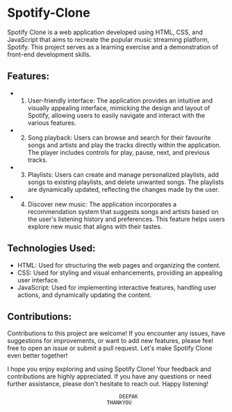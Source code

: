 # Spotify-Clone
Spotify Clone is a web application developed using HTML, CSS, and JavaScript that aims to recreate the popular music streaming platform, Spotify. This project serves as a learning exercise and a demonstration of front-end development skills.

## Features: 
- 1. User-friendly interface: The application provides an intuitive and visually appealing interface, mimicking the design and layout of Spotify, allowing users to easily navigate and interact with the various features.
- 2. Song playback: Users can browse and search for their favourite songs and artists and play the tracks directly within the application. The player includes controls for play, pause, next, and previous tracks.
-  3. Playlists: Users can create and manage personalized playlists, add songs to existing playlists, and delete unwanted songs. The playlists are dynamically updated, reflecting the changes made by the user.
-  4. Discover new music: The application incorporates a recommendation system that suggests songs and artists based on the user's listening history and preferences. This feature helps users explore new music that aligns with their tastes.


## Technologies Used:
- HTML: Used for structuring the web pages and organizing the content.
- CSS: Used for styling and visual enhancements, providing an appealing user interface.
- JavaScript: Used for implementing interactive features, handling user actions, and dynamically updating the content.

## Contributions:
Contributions to this project are welcome! If you encounter any issues, have suggestions for improvements, or want to add new features, please feel free to open an issue or submit a pull request. Let's make Spotify Clone even better together!

I hope you enjoy exploring and using Spotify Clone! Your feedback and contributions are highly appreciated. If you have any questions or need further assistance, please don't hesitate to reach out. Happy listening!




               							DEEPAK
									THANKYOU											


